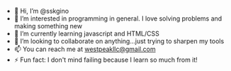 - 👋 Hi, I’m @sskgino
- 👀 I’m interested in programming in general.  I love solving problems and making something new
- 🌱 I’m currently learning javascript and HTML/CSS
- 💞️ I’m looking to collaborate on anything...just trying to sharpen my tools
- 📫 You can reach me at westpeakllc@gmail.com
- ⚡ Fun fact: I don't mind failing because I learn so much from it!

<!---
sskgino/sskgino is a ✨ special ✨ repository because its `README.md` (this file) appears on your GitHub profile.
You can click the Preview link to take a look at your changes.
--->
